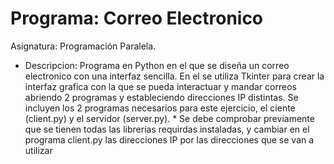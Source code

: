 # Programa: Correo Electronico
Asignatura: Programación Paralela. 

* Descripcion: Programa en Python en el que se diseña un correo electronico con una interfaz sencilla. En el se utiliza Tkinter para crear la interfaz grafica con la que se pueda interactuar y mandar correos abriendo 2 programas y estableciendo direcciones IP distintas. Se incluyen los 2 programas necesarios para este ejercicio, el ciente (client.py) y el servidor (server.py). * Se debe comprobar previamente que se tienen todas las librerias requirdas instaladas, y cambiar en el programa client.py las direcciones IP por las direcciones que se van a utilizar
